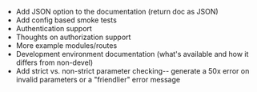 
* Add JSON option to the documentation (return doc as JSON)
* Add config based smoke tests
* Authentication support
* Thoughts on authorization support
* More example modules/routes
* Development environment documentation (what's available and how it differs from non-devel)
* Add strict vs. non-strict parameter checking-- generate a 50x error on invalid parameters or a "friendlier" error message

